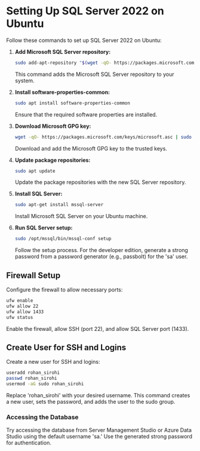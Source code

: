 # Setting Up SQL Server 2022 on Ubuntu

Follow these commands to set up SQL Server 2022 on Ubuntu:

1. **Add Microsoft SQL Server repository:**
   ```bash
   sudo add-apt-repository "$(wget -qO- https://packages.microsoft.com/config/ubuntu/20.04/mssql-server-2022.list)"
   ```
   This command adds the Microsoft SQL Server repository to your system.

2. **Install software-properties-common:**
   ```bash
   sudo apt install software-properties-common
   ```
   Ensure that the required software properties are installed.

3. **Download Microsoft GPG key:**
   ```bash
   wget -qO- https://packages.microsoft.com/keys/microsoft.asc | sudo tee /etc/apt/trusted.gpg.d/microsoft.asc
   ```
   Download and add the Microsoft GPG key to the trusted keys.

4. **Update package repositories:**
   ```bash
   sudo apt update
   ```
   Update the package repositories with the new SQL Server repository.

5. **Install SQL Server:**
   ```bash
   sudo apt-get install mssql-server
   ```
   Install Microsoft SQL Server on your Ubuntu machine.

6. **Run SQL Server setup:**
   ```bash
   sudo /opt/mssql/bin/mssql-conf setup
   ```
   Follow the setup process. For the developer edition, generate a strong password from a password generator (e.g., passbolt) for the 'sa' user.

## Firewall Setup

Configure the firewall to allow necessary ports:

```bash
ufw enable
ufw allow 22
ufw allow 1433
ufw status
```
Enable the firewall, allow SSH (port 22), and allow SQL Server port (1433).

## Create User for SSH and Logins

Create a new user for SSH and logins:

```bash
useradd rohan_sirohi
passwd rohan_sirohi
usermod -aG sudo rohan_sirohi
```
Replace 'rohan_sirohi' with your desired username. This command creates a new user, sets the password, and adds the user to the sudo group.

### Accessing the Database

Try accessing the database from Server Management Studio or Azure Data Studio using the default username 'sa.' Use the generated strong password for authentication.


